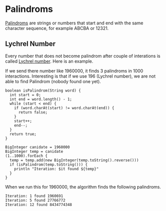 # Palindroms

[Palindroms](https://en.wikipedia.org/wiki/Palindromic_number) are strings or numbers that start and end with the same character sequence, for example ABCBA or 12321. 

## Lychrel Number

Every number that does not become palindrom after couple of interations is called [Lychrel number](https://en.wikipedia.org/wiki/Lychrel_number). Here is an example. 

If we send there number like 1960000, it finds 3 palindroms in 1000 interactions. Interesting is that if we use 196 \(Lychrel number\), we are not able to find Palindrom \(nobody found one yet\). 

```
boolean isPalindrom(String word) {
  int start = 0;
  int end = word.length() - 1;
  while (start < end) {
    if (word.charAt(start) != word.charAt(end)) {
      return false;
    }
    start++;
    end--;
  }
  return true;
}

BigInteger canidate = 1960000
BigInteger temp = canidate
(1..1000).forEach {
  temp = temp.add(new BigInteger(temp.toString().reverse()))
  if (isPalindrom(temp.toString())) {
    println "Iteration: $it found ${temp}"
  }
}
```

When we run this for 1960000, the algorithm finds the following palindroms. 

```
Iteration: 1 found 1960691
Iteration: 5 found 27766772
Iteration: 12 found 8434774348
```



